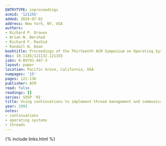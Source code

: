 ```yaml
---
ENTRYTYPE: inproceedings
acmid: '121155'
added: 2019-07-02
address: New York, NY, USA
authors:
- Richard P. Draves
- Brian N. Bershad
- Richard F. Rashid
- Randall W. Dean
booktitle: Proceedings of the Thirteenth ACM Symposium on Operating Systems Principles
doi: 10.1145/121132.121155
isbn: 0-89791-447-3
layout: paper
location: Pacific Grove, California, USA
numpages: '15'
pages: 122-136
publisher: ACM
read: false
readings: []
series: SOSP '91
title: Using continuations to implement thread management and communication in operating systems
year: 1991
notes:
- continuations
- operating systems
- threads
---
```

{% include links.html %}
